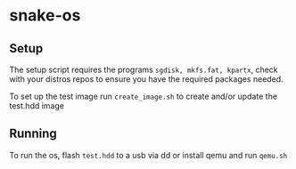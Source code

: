# snake-os

## Setup
The setup script requires the programs `sgdisk, mkfs.fat, kpartx`, 
check with your distros repos to ensure you have the required packages needed.

To set up the test image run `create_image.sh` to create and/or update the test.hdd image

## Running
To run the os, flash `test.hdd` to a usb via dd or install qemu and run `qemu.sh`

